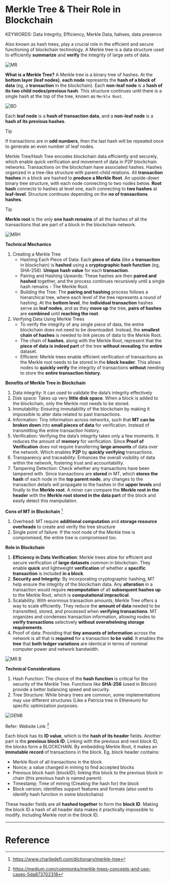 # Merkle Tree & Their Role in Blockchain

KEYWORDS:
Data Integrity, Efficiency, Merkle Data, hahses, data presence

Also known as hash trees, play a crucial role in the efficient and secure functioning of blockchain technology. A Merkle tree is a data structure used to efficiently **summarize** and **verify** the integrity of large sets of data.

![MR](https://github.com/zhenHai1021/Tijarah-Blockchain-Notes/assets/113818064/8293d183-2bec-45fb-bb2a-2690b89da817)

**What is a Merkle Tree?**
A Merkle tree is a binary tree of hashes. At the **bottom layer (leaf nodes)**, **each node** represents the **hash of a block of data** (eg, a **transaction** in the blockchain). Each **non-leaf node** is a **hash of its two child nodes/previous hash**. This structure continues until there is a single hash at the top of the tree, known as `Merkle Root`.

![BD](https://github.com/zhenHai1021/Tijarah-Blockchain-Notes/assets/113818064/1272986c-6bde-4c8c-8e57-eca669853e09)

Each **leaf node** is a **hash of transaction data**, and a **non-leaf node** is a **hash of its previous hashes**. 
> [!Tip]
> If transactions are in **odd numbers**, then the last hash will be repeated once to generate an even number of leaf nodes.

Merkle Tree/Hash Tree encodes blockchain data efficiently and securely, which enable quick verification and movement of data in P2P blockchain networks. Transactions on the blockchain have associated hashes. Hashes organized in a tree-like structure with parent-child relations. All **transaction hashes** in a block are hashed to **produce a Merkle Root**. An upside-down binary tree structure, with each node connecting to two nodes below. **Root hash** connects to hashes at level one, each connecting to **two hashes** at **leaf-level**. Structure continues depending on the **no of transactions hashes**.
> [!Tip]
> **Merkle root** is the only **one hash remains** of all the hashes of all the transactions that are part of a block in the blockchain network.

![MRH](https://github.com/zhenHai1021/Tijarah-Blockchain-Notes/assets/113818064/e2bfe327-52f6-48fa-8fba-f479519f11fc)

**Technical Mechanics**
<ol>
  <li> 
    Creating a Merkle Tree
    <ul type="a">
      <li>
        Hashing Each Piece of Data: Each <strong>piece of data</strong> (like a <strong>transaction</strong> in blockchain) is <strong>hashed</strong> using a <strong>cryptographic hash function</strong> (eg, SHA-256). <strong>Unique hash value</strong> for each <strong>transaction</strong>.
      </li>
      <li>
        Pairing and Hashing Upwards: These hashes are then <strong>paired and hashed</strong> together, and the process continues recursively until a single hash remains - The Merkle Root.
      </li>
      <li>
        Building the Tree: The <strong>pairing and hashing</strong> process follows a hierarchical tree, where each level of the tree represents a round of hashing. At the <strong>bottom level</strong>, the <strong>individual transaction</strong> hashes serve as <strong>leaf nodes</strong>, and as they <strong>move up</strong> the tree, <strong>pairs of hashes</strong> are <strong>combined</strong> until <strong>reaching the root</strong>.
      </li>
    </ul>
  </li>
  <li>
    Verifying Data Using Merkle Trees
    <ul type="a">
      <li>
        To verify the integrity of any single piece of data, the entire blockchain does not need to be downloaded. Instead, the <strong>smallest chain of hashes</strong> is needed to link pieces of data to the Merkle Root.
      </li>
      <li>
        The chain of <strong>hashes</strong>, along with the Merkle Root, represent that the <strong>piece of data is indeed part</strong> of the tree <strong>without revealing</strong> the <strong>entire</strong> dataset.
      </li>
      <li>
        Efficient: Merkle trees enable efficient verification of transactions as the Merkle root needs to be stored in the <strong>block header</strong>. This allows nodes to <strong>quickly verify</strong> the integrity of transactions <strong>without</strong> needing to store the <strong>entire transaction history</strong>.
      </li>
    </ul>
  </li>
</ol>

**Benefits of Merkle Tree in Blockchain**
1. Data integrity: It can used to validate the data’s integrity effectively
2. Disk space: Takes up very **little disk space**. When a block is added to the blockchain, only the Merkle root needs to be stored.
3. Immutability: Ensuring immutability of the blockchain by making it impossible to alter data related to past transactions.
4. Information: Tiny information across networks, such that **MT can be broken down** into **small pieces of data** for verification. Instead of transmitting the entire transaction history.
5. Verification: Verifying the data’s integrity takes only a few moments. It reduces the amount of **memory** for verification. Since **Proof of Verification** does not require transferring **large amounts** of data over the network. Which enables **P2P** by **quickly verifying** transactions.
6. Transparency and traceability: Enhances the overall visibility of data within the network, fostering trust and accountability.
7. Tampering Detection: Check whether any transactions have been tampered with. Since transactions are **stored** in MT, which **stores the hash** of each node in the **top parent node**, any changes to the transaction details will propagate to the hashes in the **upper levels** and finally to the **Merkle root**. A miner can compare the **Merkle root in the header** with the **Merkle root stored in the data part** of the block and easily detect this manipulation.

**Cons of MT in Blockchain** [^1]
1. Overhead: MT require **additional computation** and **storage resource overheads** to create and verify the tree structure
2. Single point of failure: If the root node of the Merkle tree is compromised, the entire tree is compromised too.

**Role in Blockchain**
1. **Efficiency in Data Verification**: Merkle trees allow for efficient and secure verification of **large datasets** common in blockchain. They enable **quick** and lightweight **verification** of whether a **specific transaction** is included **in a block**.
2. **Security and Integrity**: By incorporating cryptographic hashing, MT help ensure the integrity of the blockchain data. Any **alteration** in a transaction would require **recomputation** of all **subsequent hashes up** to the Merkle Root, which is **computational impractical**.
3. Scalability: With enormous transaction amounts, Merkle Tree offers a way to scale efficiently. They reduce the **amount of data** needed to be transmitted, stored, and processed when **verifying transactions**. MT organizes and condenses transaction information, allowing nodes to **verify transactions** selectively **without overwhelming storage requirements**.
4. Proof of data: Providing that **tiny amounts of information** across the network is all that is **required** for a transaction **to be valid**. It enables the **tree** that **both ledger variations** are identical in terms of nominal computer power and network bandwidth.

![MR B](https://github.com/zhenHai1021/Tijarah-Blockchain-Notes/assets/113818064/b747decf-a581-4c41-9ae3-dd102721ba5d)

**Technical Considerations**
1. Hash Function: The choice of the **hash function** is critical for the security of the Merkle Tree. Functions like **SHA-256** (used in Bitcoin) provide a better balancing speed and security.
2. Tree Structure: While binary trees are common, some implementations may use different structures (Like a Patricia tree in Ethereum) for specific optimization purposes.

![GENB](https://github.com/zhenHai1021/Tijarah-Blockchain-Notes/assets/113818064/d506664a-ee3c-4c22-b623-90517b0a90f0)

Refer: Website Link [^2]

Each block has its **ID value**, which is the **hash of its header** fields. Another part is the **previous block ID**. Linking with the previous and next block ID, the blocks form a BLOCKCHAIN. By embedding Merkle Root, it makes an **immutable record** of transactions in the block.
Eg, block header contains:
- Merkle Root of all transactions in the block
- Nonce; a value changed in mining to find accepted blocks
- Previous block hash (blockID); linking this block to the previous block in chain (this previous hash is named parent)
- Timestamp; Time of mining (Creating the hash for) the block
- Block version; identifies support features and formats (also used to identify hash function in some blockchains)

These header fields are all **hashed together** to form the **block ID**. Making the block ID a hash of all header data makes it practically impossible to modify. Including Merkle root in the block ID.

---
# Reference
[^1]: https://www.charliedefi.com/dictionary/merkle-tree 
[^2]: https://medium.com/coinmonks/merkle-trees-concepts-and-use-cases-5da873702318
